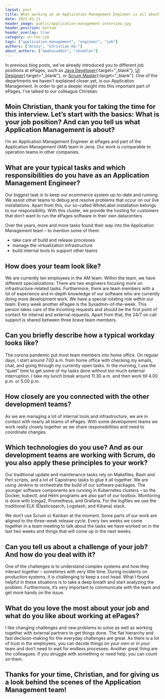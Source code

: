 ```yaml
---
layout: post
title: What working as an Application Management Engineer is all about
date: 2021-01-21
header_image: public/application-management-interview.jpg
header_position: bottom
header_overlay: true
category: on-the-job
tags: ["application management", "engineer", "job"]
authors: ["Aroso", "Christian Kö."]
about_authors: ["amahaiuddin", "ckoehler"]
---
```

In previous blog posts, we've already introduced you to different job positions at ePages, such as [Java Developer](/blog/on-the-job/working-as-a-java-developer-at-epages/){:target="_blank"}, [UI Designer](/blog/on-the-job/working-as-a-ui-designer-at-epages/){:target="_blank"}, or [Scrum Master](/blog/on-the-job/working-as-a-scrum-master-at-epages/){:target="_blank"}.
One of the departments we haven't explained closer yet, is our Application Management.
In order to get a deeper insight into this important part of ePages, I've talked to our colleague Christian.

## Moin Christian, thank you for taking the time for this interview. Let’s start with the basics: What is your job position? And can you tell us what Application Management is about?
I’m an Application Management Engineer at ePages and part of the Application Management (AM) team in Jena.
Our work is comparable to operation teams in other companies.

## What are your typical tasks and which responsibilities do you have as an Application Management Engineer?
Our biggest task is to keep our ecommerce system up-to-date and running.
We assist other teams to debug and resolve problems that occur on our live installations.
Apart from this, our so-called WhiteLabel installation belongs to our responsibility.
With this cluster, we provide the hosting for customers that don’t want to run the ePages software in their own datacenters.

Over the years, more and more tasks found their way into the Application Management team – to mention some of them: 
- take care of build and release processes
- manage the virtualization infrastructure
- build internal tools to support other teams

## How does your team look like? 
We are currently ten employees in the AM team.
Within the team, we have different specializations.
There are two engineers focusing more on infrastructure-related tasks.
Furthermore, there are team members with a lot of experience and in-depth knowledge of our software who are currently doing more development work.
We have a special rotating role within our team: Every week another ePagee is the Sysadmin-of-the-week.
This person takes care of the incoming requests and should be the first point of contact for internal and external requests.
Apart from that, the 24/7 on call support is shared between three brave team members.

## Can you briefly describe how a typical workday looks like?
The corona pandemic put most team members into home office.
On regular days, I start around 7.00 a.m. from home office with checking my emails, chat, and going through my currently open tasks.
In the morning, I use the “quiet” time to get some of my tasks done without too much external interruption.
I take my lunch break around 11.30 a.m. and then work till 4.00 p.m. or 5.00 p.m.

## How closely are you connected with the other development teams?
As we are managing a lot of internal tools and infrastructure, we are in contact with nearly all teams of ePages.
With some development teams we work really closely together as we share responsibilities and need to coordinate changes.

## Which technologies do you use? And as our development teams are working with Scrum, do you also apply these principles to your work?
Our traditional update and maintenance tasks rely on Makefiles, Bash and Perl scripts, and a lot of Capistrano tasks to glue it all together.
We are using Jenkins to orchestrate the build of our software packages.
The younger software components are running in Kubernetes clusters – so the Docker, kubectl, and Helm programs are also part of our toolbox.
Monitoring is done with Icinga2, Prometheus, and Grafana.
For the logfiles we use the traditional ELK (Elasticsearch, Logstash, and Kibana) stack.

We don’t use Scrum or Kanban at the moment.
Some parts of our work are aligned to the three-week release cycle.
Every two weeks we come together in a team meeting to talk about the tasks we have worked on in the last two weeks and things that will come up in the next weeks.

## Can you tell us about a challenge of your job? And how do you deal with it?
One of the challenges is to understand complex systems and how they interact together – sometimes with very little time.
During incidents on production systems, it is challenging to keep a cool head.
What I found helpful in these situations is to take a deep breath and start analyzing the problem.
Furthermore, it’s very important to communicate with the team and get more hands on the issue.

## What do you love the most about your job and what do you like about working at ePages?
I like changing challenges and new problems to solve as well as working together with external partners to get things done.
The flat hierarchy and fast decision-making for the everyday challenges are great.
As there is a lot of trust in the employees, you can decide things on your own or in your team and don’t need to wait for endless processes.
Another great thing are the colleagues: if you struggle with something or need help, you can count on them.


## Thanks for your time, Christian, and for giving us a look behind the scenes of the Application Management team!